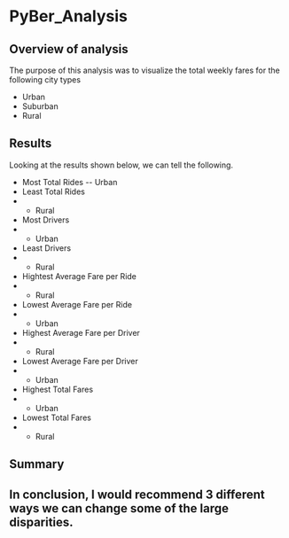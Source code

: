 # PyBer_Analysis
## Overview of analysis
The purpose of this analysis was to visualize the total weekly fares for the following city types
- Urban
- Suburban
- Rural

## Results
Looking at the results shown below, we can tell the following.
- Most Total Rides
-- Urban
- Least Total Rides
- - Rural
- Most Drivers
- - Urban
- Least Drivers
- - Rural
- Hightest Average Fare per Ride
- - Rural
- Lowest Average Fare per Ride
- - Urban
- Highest Average Fare per Driver
- - Rural
- Lowest Average Fare per Driver
- - Urban
- Highest Total Fares
- - Urban
- Lowest Total Fares
- - Rural

## Summary
In conclusion, I would recommend 3 different ways we can change some of the large disparities.
- 
